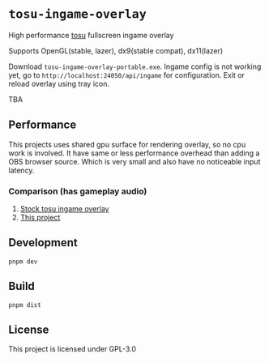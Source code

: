# `tosu-ingame-overlay`
High performance [tosu](https://github.com/tosuapp/tosu) fullscreen ingame overlay

Supports OpenGL(stable, lazer), dx9(stable compat), dx11(lazer)

Download `tosu-ingame-overlay-portable.exe`.
Ingame config is not working yet, go to `http://localhost:24050/api/ingame` for configuration.
Exit or reload overlay using tray icon.

TBA

## Performance
This projects uses shared gpu surface for rendering overlay, so no cpu work is involved.
It have same or less performance overhead than adding a OBS browser source.
Which is very small and also have no noticeable input latency.

### Comparison (has gameplay audio)
1. [Stock tosu ingame overlay](https://www.youtube.com/watch?v=4Sm1Rucjrgw)
2. [This project](https://www.youtube.com/watch?v=6rsQ6_xVa8U)

## Development
```
pnpm dev
```

## Build
```
pnpm dist
```

## License
This project is licensed under GPL-3.0
